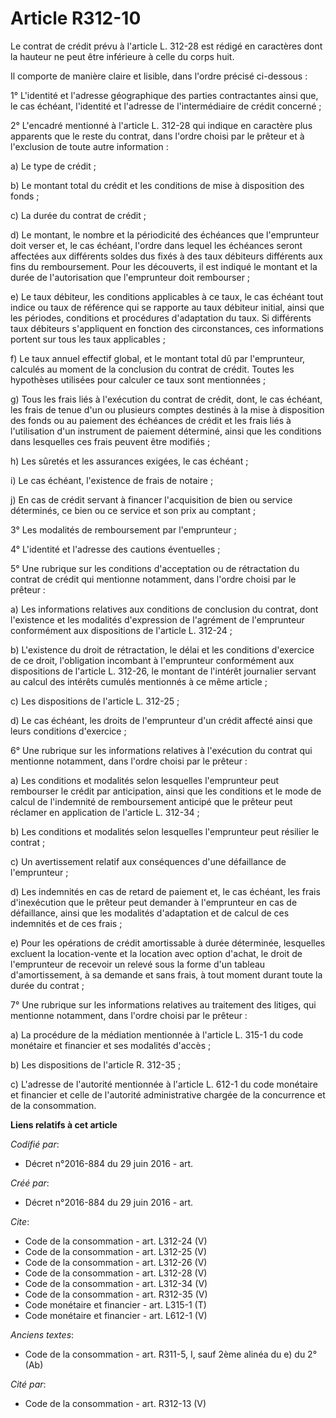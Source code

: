 # Article R312-10

Le contrat de crédit prévu à l'article L. 312-28 est rédigé en caractères dont la hauteur ne peut être inférieure à celle du
corps huit. 

Il comporte de manière claire et lisible, dans l'ordre précisé ci-dessous : 

1° L'identité et l'adresse géographique des parties contractantes ainsi que, le cas échéant, l'identité et l'adresse de
l'intermédiaire de crédit concerné ; 

2° L'encadré mentionné à l'article L. 312-28 qui indique en caractère plus apparents que le reste du contrat, dans l'ordre
choisi par le prêteur et à l'exclusion de toute autre information : 

a) Le type de crédit ; 

b) Le montant total du crédit et les conditions de mise à disposition des fonds ; 

c) La durée du contrat de crédit ; 

d) Le montant, le nombre et la périodicité des échéances que l'emprunteur doit verser et, le cas échéant, l'ordre dans lequel
les échéances seront affectées aux différents soldes dus fixés à des taux débiteurs différents aux fins du remboursement.
Pour les découverts, il est indiqué le montant et la durée de l'autorisation que l'emprunteur doit rembourser ; 

e) Le taux débiteur, les conditions applicables à ce taux, le cas échéant tout indice ou taux de référence qui se rapporte au
taux débiteur initial, ainsi que les périodes, conditions et procédures d'adaptation du taux. Si différents taux débiteurs
s'appliquent en fonction des circonstances, ces informations portent sur tous les taux applicables ; 

f) Le taux annuel effectif global, et le montant total dû par l'emprunteur, calculés au moment de la conclusion du contrat de
crédit. Toutes les hypothèses utilisées pour calculer ce taux sont mentionnées ; 

g) Tous les frais liés à l'exécution du contrat de crédit, dont, le cas échéant, les frais de tenue d'un ou plusieurs comptes
destinés à la mise à disposition des fonds ou au paiement des échéances de crédit et les frais liés à l'utilisation d'un
instrument de paiement déterminé, ainsi que les conditions dans lesquelles ces frais peuvent être modifiés ; 

h) Les sûretés et les assurances exigées, le cas échéant ; 

i) Le cas échéant, l'existence de frais de notaire ; 

j) En cas de crédit servant à financer l'acquisition de bien ou service déterminés, ce bien ou ce service et son prix au
comptant ; 

3° Les modalités de remboursement par l'emprunteur ; 

4° L'identité et l'adresse des cautions éventuelles ; 

5° Une rubrique sur les conditions d'acceptation ou de rétractation du contrat de crédit qui mentionne notamment, dans
l'ordre choisi par le prêteur : 

a) Les informations relatives aux conditions de conclusion du contrat, dont l'existence et les modalités d'expression de
l'agrément de l'emprunteur conformément aux dispositions de l'article L. 312-24 ; 

b) L'existence du droit de rétractation, le délai et les conditions d'exercice de ce droit, l'obligation incombant à
l'emprunteur conformément aux dispositions de l'article L. 312-26, le montant de l'intérêt journalier servant au calcul des
intérêts cumulés mentionnés à ce même article ; 

c) Les dispositions de l'article L. 312-25 ; 

d) Le cas échéant, les droits de l'emprunteur d'un crédit affecté ainsi que leurs conditions d'exercice ; 

6° Une rubrique sur les informations relatives à l'exécution du contrat qui mentionne notamment, dans l'ordre choisi par le
prêteur : 

a) Les conditions et modalités selon lesquelles l'emprunteur peut rembourser le crédit par anticipation, ainsi que les
conditions et le mode de calcul de l'indemnité de remboursement anticipé que le prêteur peut réclamer en application de
l'article L. 312-34 ; 

b) Les conditions et modalités selon lesquelles l'emprunteur peut résilier le contrat ; 

c) Un avertissement relatif aux conséquences d'une défaillance de l'emprunteur ; 

d) Les indemnités en cas de retard de paiement et, le cas échéant, les frais d'inexécution que le prêteur peut demander à
l'emprunteur en cas de défaillance, ainsi que les modalités d'adaptation et de calcul de ces indemnités et de ces frais ; 

e) Pour les opérations de crédit amortissable à durée déterminée, lesquelles excluent la location-vente et la location avec
option d'achat, le droit de l'emprunteur de recevoir un relevé sous la forme d'un tableau d'amortissement, à sa demande et
sans frais, à tout moment durant toute la durée du contrat ; 

7° Une rubrique sur les informations relatives au traitement des litiges, qui mentionne notamment, dans l'ordre choisi par le
prêteur : 

a) La procédure de la médiation mentionnée à l'article L. 315-1 du code monétaire et financier et ses modalités d'accès ; 

b) Les dispositions de l'article R. 312-35 ; 

c) L'adresse de l'autorité mentionnée à l'article L. 612-1 du code monétaire et financier et celle de l'autorité
administrative chargée de la concurrence et de la consommation.

**Liens relatifs à cet article**

_Codifié par_:

  - Décret n°2016-884 du 29 juin 2016 - art.

_Créé par_:

  - Décret n°2016-884 du 29 juin 2016 - art.

_Cite_:

  - Code de la consommation - art. L312-24 (V)
  - Code de la consommation - art. L312-25 (V)
  - Code de la consommation - art. L312-26 (V)
  - Code de la consommation - art. L312-28 (V)
  - Code de la consommation - art. L312-34 (V)
  - Code de la consommation - art. R312-35 (V)
  - Code monétaire et financier - art. L315-1 (T)
  - Code monétaire et financier - art. L612-1 (V)

_Anciens textes_:

  - Code de la consommation - art. R311-5, I, sauf 2ème alinéa du e) du 2° (Ab)

_Cité par_:

  - Code de la consommation - art. R312-13 (V)
